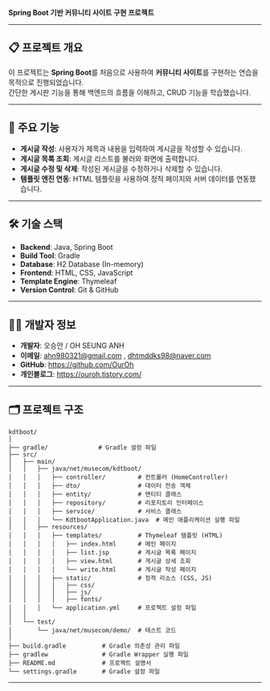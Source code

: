 **Spring Boot 기반 커뮤니티 사이트 구현 프로젝트**  

---

## 📋 프로젝트 개요  
이 프로젝트는 **Spring Boot**를 처음으로 사용하여 **커뮤니티 사이트**를 구현하는 연습을 목적으로 진행되었습니다.  
간단한 게시판 기능을 통해 백엔드의 흐름을 이해하고, CRUD 기능을 학습했습니다.

---

## 🚀 주요 기능  
- **게시글 작성**: 사용자가 제목과 내용을 입력하여 게시글을 작성할 수 있습니다.  
- **게시글 목록 조회**: 게시글 리스트를 불러와 화면에 출력합니다.  
- **게시글 수정 및 삭제**: 작성된 게시글을 수정하거나 삭제할 수 있습니다.  
- **템플릿 엔진 연동**: HTML 템플릿을 사용하여 정적 페이지와 서버 데이터를 연동했습니다.  

---

## 🛠️ 기술 스택  
- **Backend**: Java, Spring Boot  
- **Build Tool**: Gradle  
- **Database**: H2 Database (In-memory)  
- **Frontend**: HTML, CSS, JavaScript  
- **Template Engine**: Thymeleaf  
- **Version Control**: Git & GitHub  

---

## 🧑‍💻 개발자 정보  
- **개발자**: 오승안 / OH SEUNG ANH 
- **이메일**: ahn980321@gmail.com , dhtmddks98@naver.com 
- **GitHub**: https://github.com/OurOh
- **개인블로그**: https://ouroh.tistory.com/  
---

## 🗂️ 프로젝트 구조  
```plaintext
kdtboot/
│
├── gradle/              # Gradle 설정 파일  
├── src/  
│   ├── main/  
│   │   ├── java/net/musecom/kdtboot/  
│   │   │   ├── controller/         # 컨트롤러 (HomeController)  
│   │   │   ├── dto/                # 데이터 전송 객체  
│   │   │   ├── entity/             # 엔티티 클래스  
│   │   │   ├── repository/         # 리포지토리 인터페이스  
│   │   │   ├── service/            # 서비스 클래스  
│   │   │   └── KdtbootApplication.java  # 메인 애플리케이션 실행 파일  
│   │   ├── resources/  
│   │   │   ├── templates/          # Thymeleaf 템플릿 (HTML)  
│   │   │   │   ├── index.html      # 메인 페이지  
│   │   │   │   ├── list.jsp        # 게시글 목록 페이지  
│   │   │   │   ├── view.html       # 게시글 상세 조회  
│   │   │   │   └── write.html      # 게시글 작성 페이지  
│   │   │   ├── static/             # 정적 리소스 (CSS, JS)  
│   │   │   │   ├── css/  
│   │   │   │   ├── js/  
│   │   │   │   ├── fonts/  
│   │   │   └── application.yml     # 프로젝트 설정 파일  
│   │
│   └── test/  
│       └── java/net/musecom/demo/  # 테스트 코드  
│
├── build.gradle          # Gradle 의존성 관리 파일  
├── gradlew               # Gradle Wrapper 실행 파일  
├── README.md             # 프로젝트 설명서  
└── settings.gradle       # Gradle 설정 파일
```
---


